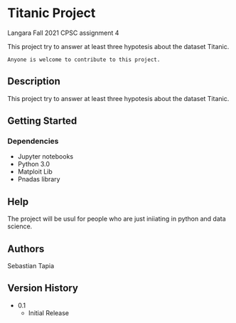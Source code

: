 # Titanic Project
Langara Fall 2021 CPSC assignment 4

This project try to answer at least three hypotesis about the dataset Titanic.

```
Anyone is welcome to contribute to this project.
```

## Description
This project try to answer at least three hypotesis about the dataset Titanic.

## Getting Started

### Dependencies

* Jupyter notebooks
* Python 3.0
* Matploit Lib
* Pnadas library

## Help
The project will be usul for people who are just iniiating in python and data science.

## Authors

Sebastian Tapia  

## Version History

* 0.1
    * Initial Release

